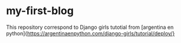 # my-first-blog
This repository correspond to Django girls tutotial from [argentina en python]{https://argentinaenpython.com/django-girls/tutorial/deploy/}
